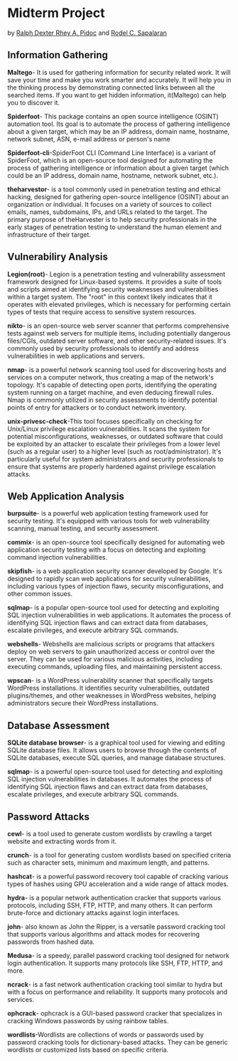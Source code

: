 # Midterm Project

by [Ralph Dexter Rhey A. Pidoc](https://www.facebook.com/dexterpidoc) and [Rodel  C. Sapalaran](https://www.facebook.com/profile.php?id=100084501295860)

## Information Gathering ##
**Maltego**- It is used for gathering information for security related work. It will save your time and make you work smarter and accurately. It will help you in the thinking process by demonstrating connected links between all the searched items. If you want to get hidden information, it(Maltego) can help you to discover it.

**Spiderfoot**- This package contains an open source intelligence (OSINT) automation tool. Its goal is to automate the process of gathering intelligence about a given target, which may be an IP address, domain name, hostname, network subnet, ASN, e-mail address or person's name

**Spiderfoot-cli**-SpiderFoot CLI (Command Line Interface) is a variant of SpiderFoot, which is an open-source tool designed for automating the process of gathering intelligence or information about a given target (which could be an IP address, domain name, hostname, network subnet, etc.). 

**theharvestor**- is a tool commonly used in penetration testing and ethical hacking, designed for gathering open-source intelligence (OSINT) about an organization or individual. It focuses on a variety of sources to collect emails, names, subdomains, IPs, and URLs related to the target. The primary purpose of theHarvester is to help security professionals in the early stages of penetration testing to understand the human element and infrastructure of their target.

## Vulnerabiliry Analysis ##
**Legion(root)**- Legion is a penetration testing and vulnerability assessment framework designed for Linux-based systems. It provides a suite of tools and scripts aimed at identifying security weaknesses and vulnerabilities within a target system. The "root" in this context likely indicates that it operates with elevated privileges, which is necessary for performing certain types of tests that require access to sensitive system resources.

**nikto**- is an open-source web server scanner that performs comprehensive tests against web servers for multiple items, including potentially dangerous files/CGIs, outdated server software, and other security-related issues. It's commonly used by security professionals to identify and address vulnerabilities in web applications and servers.

**nmap**- is a powerful network scanning tool used for discovering hosts and services on a computer network, thus creating a map of the network's topology. It's capable of detecting open ports, identifying the operating system running on a target machine, and even deducing firewall rules. Nmap is commonly utilized in security assessments to identify potential points of entry for attackers or to conduct network inventory.

**unix-privesc-check**-This tool focuses specifically on checking for Unix/Linux privilege escalation vulnerabilities. It scans the system for potential misconfigurations, weaknesses, or outdated software that could be exploited by an attacker to escalate their privileges from a lower level (such as a regular user) to a higher level (such as root/administrator). It's particularly useful for system administrators and security professionals to ensure that systems are properly hardened against privilege escalation attacks.

## Web Application Analysis ##

**burpsuite**- is a powerful web application testing framework used for security testing. It's equipped with various tools for web vulnerability scanning, manual testing, and security assessment.

**commix**- is an open-source tool specifically designed for automating web application security testing with a focus on detecting and exploiting command injection vulnerabilities.

**skipfish**- is a web application security scanner developed by Google. It's designed to rapidly scan web applications for security vulnerabilities, including various types of injection flaws, security misconfigurations, and other common issues.

**sqlmap**- is a popular open-source tool used for detecting and exploiting SQL injection vulnerabilities in web applications. It automates the process of identifying SQL injection flaws and can extract data from databases, escalate privileges, and execute arbitrary SQL commands.

**webshells**- Webshells are malicious scripts or programs that attackers deploy on web servers to gain unauthorized access or control over the server. They can be used for various malicious activities, including executing commands, uploading files, and maintaining persistent access.

**wpscan**- is a WordPress vulnerability scanner that specifically targets WordPress installations. It identifies security vulnerabilities, outdated plugins/themes, and other weaknesses in WordPress websites, helping administrators secure their WordPress installations.

## Database Assessment ##

**SQLite database browser**- is a graphical tool used for viewing and editing SQLite database files. It allows users to browse through the contents of SQLite databases, execute SQL queries, and manage database structures.

**sqlmap**- is a powerful open-source tool used for detecting and exploiting SQL injection vulnerabilities in databases. It automates the process of identifying SQL injection flaws and can extract data from databases, escalate privileges, and execute arbitrary SQL commands.

## Password Attacks ##

**cewl**- is a tool used to generate custom wordlists by crawling a target website and extracting words from it.

**crunch**-  is a tool for generating custom wordlists based on specified criteria such as character sets, minimum and maximum length, and patterns.

**hashcat**-  is a powerful password recovery tool capable of cracking various types of hashes using GPU acceleration and a wide range of attack modes.

**hydra**- is a popular network authentication cracker that supports various protocols, including SSH, FTP, HTTP, and many others. It can perform brute-force and dictionary attacks against login interfaces.

**john**- also known as John the Ripper, is a versatile password cracking tool that supports various algorithms and attack modes for recovering passwords from hashed data.

**Medusa**- is a speedy, parallel password cracking tool designed for network login authentication. It supports many protocols like SSH, FTP, HTTP, and more.

**ncrack**- is a fast network authentication cracking tool similar to hydra but with a focus on performance and reliability. It supports many protocols and services.

**ophcrack**- ophcrack is a GUI-based password cracker that specializes in cracking Windows passwords by using rainbow tables.

**wordlists**-Wordlists are collections of words or passwords used by password cracking tools for dictionary-based attacks. They can be generic wordlists or customized lists based on specific criteria.

